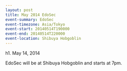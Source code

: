 ```yaml
---
layout: post
title: May 2014 EdoSec
event-summary: EdoSec
event-timezone: Asia/Tokyo
event-start: 20140514T190000
event-end: 20140514T220000
event-location: Shibuya Hobgoblin
---
```


h1. May 14, 2014

EdoSec will be at Shibuya Hobgoblin and starts at 7pm.
